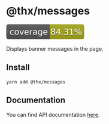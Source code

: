 # @thx/messages

![](coverage/coverage.svg)

Displays banner messages in the page.

## Install
```
yarn add @thx/messages
```

## Documentation

You can find API documentation [here](/docs).
